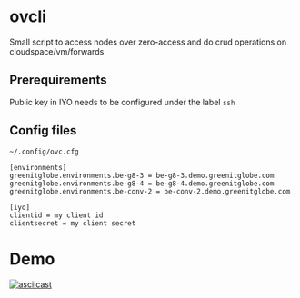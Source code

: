 # ovcli

Small script to access nodes over zero-access and do crud operations on cloudspace/vm/forwards

## Prerequirements

Public key in IYO needs to be configured under the label `ssh`

## Config files

`~/.config/ovc.cfg`
```
[environments]
greenitglobe.environments.be-g8-3 = be-g8-3.demo.greenitglobe.com
greenitglobe.environments.be-g8-4 = be-g8-4.demo.greenitglobe.com
greenitglobe.environments.be-conv-2 = be-conv-2.demo.greenitglobe.com

[iyo]
clientid = my client id
clientsecret = my client secret
```

# Demo
[![asciicast](https://asciinema.org/a/jSdN48CyV4QM0AadnbKnvd9ss.svg)](https://asciinema.org/a/jSdN48CyV4QM0AadnbKnvd9ss)


